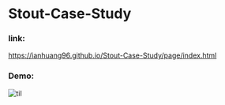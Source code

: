 # Stout-Case-Study

### link:
https://ianhuang96.github.io/Stout-Case-Study/page/index.html

### Demo:
![til](Demo.gif)
